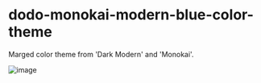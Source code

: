 # dodo-monokai-modern-blue-color-theme
Marged color theme from 'Dark Modern' and 'Monokai'.

![image](https://github.com/user-attachments/assets/dcd4dea5-088c-41ad-884b-b4ae2159a5c0)
